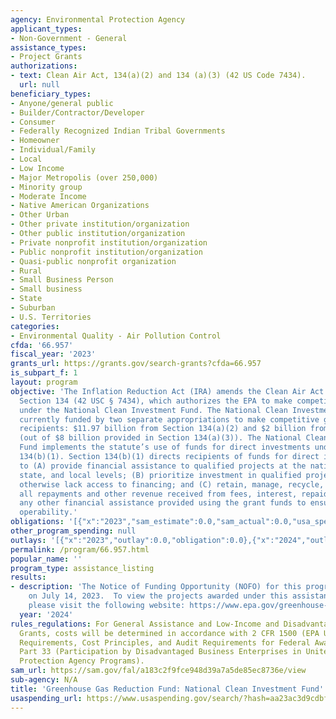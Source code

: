 ```yaml
---
agency: Environmental Protection Agency
applicant_types:
- Non-Government - General
assistance_types:
- Project Grants
authorizations:
- text: Clean Air Act, 134(a)(2) and 134 (a)(3) (42 US Code 7434).
  url: null
beneficiary_types:
- Anyone/general public
- Builder/Contractor/Developer
- Consumer
- Federally Recognized Indian Tribal Governments
- Homeowner
- Individual/Family
- Local
- Low Income
- Major Metropolis (over 250,000)
- Minority group
- Moderate Income
- Native American Organizations
- Other Urban
- Other private institution/organization
- Other public institution/organization
- Private nonprofit institution/organization
- Public nonprofit institution/organization
- Quasi-public nonprofit organization
- Rural
- Small Business Person
- Small business
- State
- Suburban
- U.S. Territories
categories:
- Environmental Quality - Air Pollution Control
cfda: '66.957'
fiscal_year: '2023'
grants_url: https://grants.gov/search-grants?cfda=66.957
is_subpart_f: 1
layout: program
objective: 'The Inflation Reduction Act (IRA) amends the Clean Air Act to include
  Section 134 (42 USC § 7434), which authorizes the EPA to make competitive grants
  under the National Clean Investment Fund. The National Clean Investment Fund is
  currently funded by two separate appropriations to make competitive grants to eligible
  recipients: $11.97 billion from Section 134(a)(2) and $2 billion from Section 134(a)(3)
  (out of $8 billion provided in Section 134(a)(3)). The National Clean Investment
  Fund implements the statute’s use of funds for direct investments under Section
  134(b)(1). Section 134(b)(1) directs recipients of funds for direct investments
  to (A) provide financial assistance to qualified projects at the national, regional,
  state, and local levels; (B) prioritize investment in qualified projects that would
  otherwise lack access to financing; and (C) retain, manage, recycle, and monetize
  all repayments and other revenue received from fees, interest, repaid loans, and
  any other financial assistance provided using the grant funds to ensure continued
  operability.'
obligations: '[{"x":"2023","sam_estimate":0.0,"sam_actual":0.0,"usa_spending_actual":0.0},{"x":"2024","sam_estimate":0.0,"sam_actual":13970000000.0,"usa_spending_actual":13970000000.0},{"x":"2025","sam_estimate":0.0,"sam_actual":0.0,"usa_spending_actual":0.0}]'
other_program_spending: null
outlays: '[{"x":"2023","outlay":0.0,"obligation":0.0},{"x":"2024","outlay":13044885.85,"obligation":13970000000.0},{"x":"2025","outlay":0.0,"obligation":0.0}]'
permalink: /program/66.957.html
popular_name: ''
program_type: assistance_listing
results:
- description: 'The Notice of Funding Opportunity (NOFO) for this program was released
    on July 14, 2023.  To view the projects awarded under this assistance listing,
    please visit the following website: https://www.epa.gov/greenhouse-gas-reduction-fund/national-clean-investment-fund.'
  year: '2024'
rules_regulations: For General Assistance and Low-Income and Disadvantaged Communities
  Grants, costs will be determined in accordance with 2 CFR 1500 (EPA Uniform Administrative
  Requirements, Cost Principles, and Audit Requirements for Federal Awards); 40 CFR
  Part 33 (Participation by Disadvantaged Business Enterprises in United States Environmental
  Protection Agency Programs).
sam_url: https://sam.gov/fal/a183c2f9fce948d39a7a5de85ec8736e/view
sub-agency: N/A
title: 'Greenhouse Gas Reduction Fund: National Clean Investment Fund'
usaspending_url: https://www.usaspending.gov/search/?hash=aa23ac3d9cdbf708ef2db0d8dae51309
---
```


